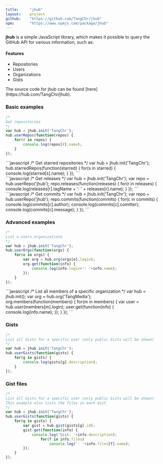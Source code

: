 ```yaml
---
title: 	   "jhub"
layout:    project
github:    "https://github.com/TangChr/jhub"
npm: 	   "https://www.npmjs.com/package/jhub"
---
```

**jhub** is a simple JavaScript library, which makes it possible to query the GitHub API for various information, such as:

#### Features
- Repositories
- Users
- Organizations
- Gists

<div class="seperator"></div>
The source code for jhub can be found [here](https://hub.com/TangChr/jhub).

### Basic examples
```javascript
/*
Get repositories
*/
var hub = jhub.init('TangChr');
hub.userRepos(function(repos) {
    for(r in repos) {
        console.log(repos[r].name);
    }
});
```

<div class="seperator"></div>
```javascript
/*
Get starred repositories
*/
var hub = jhub.init('TangChr');
hub.starredRepos(function(starred) {
    for(s in starred) {
        console.log(starred[s].name);
    }
});
```

<div class="seperator"></div>
```javascript
/*
Get releases
*/
var hub = jhub.init('TangChr');
var repo = hub.userRepo('jhub');
repo.releases(function(releases) {
    for(r in releases) {
        console.log(releases[r].tagName + ': ' + releases[r].name);
    }
});
```

<div class="seperator"></div>
```javascript
/*
Get commits
*/
var hub = jhub.init('TangChr');
var repo = hub.userRepo('jhub');
repo.commits(function(commits) {
    for(c in commits) {
        console.log(commits[c].author);
        console.log(commits[c].comitter);
        console.log(commits[c].message);
    }
});
```

### Advanced examples
```javascript
/*
List a users organizations
*/
var hub = jhub.init('TangChr');
hub.userOrgs(function(orgs) {
    for(o in orgs) {
        var org = hub.org(orgs[o].login);
        org.get(function(info) {
            console.log(info.login+': '+info.name);
        });
    }
});
```

<div class="seperator"></div>
```javascript
/*
List all members of a specific organization
*/
var hub = jhub.init();
var org = hub.org('TangMedia');
org.members(function(members) {
    for(m in members) {
        var user = hub.user(members[m].login);
        user.get(function(info) {
            console.log(info.name);
        });
    }
});
```

### Gists
```javascript
/*
List all Gists for a specific user (only public Gists will be shown)
*/
var hub = jhub.init('TangChr');
hub.userGists(function(gists) {
    for(g in gists) {
        console.log(gists[g].description);
    }
});
```

### Gist files
```javascript
/*
List all Gists for a specific user (only public Gists will be shown)
This example also lists the files in each Gist
*/
var hub = jhub.init('TangChr');
hub.userGists(function(gists) {
    for(g in gists) {
        var gist = hub.gist(gists[g].id);
        gist.get(function(info) {
            console.log('Gist: '+info.description);
                for(f in info.files)
                    console.log('- '+info.files[f].name);
        });
    }
});
```